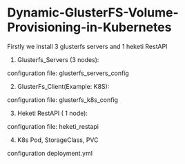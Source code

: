 # Dynamic-GlusterFS-Volume-Provisioning-in-Kubernetes


Firstly we install 3 glusterfs servers and 1 heketi RestAPI

1) Glusterfs_Servers (3 nodes):

configuration file:  glusterfs_servers_config

2) GlusterFs_Client(Example: K8S):

configuration file: glusterfs_k8s_config

3) Heketi RestAPI ( 1 node):

configuration file: heketi_restapi

4) K8s Pod, StorageClass, PVC 

configuration deployment.yml

